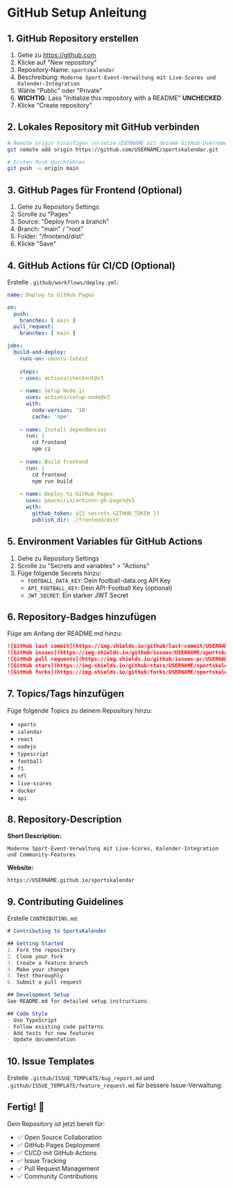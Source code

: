 # GitHub Setup Anleitung

## 1. GitHub Repository erstellen

1. Gehe zu https://github.com
2. Klicke auf "New repository"
3. Repository-Name: `sportskalendar`
4. Beschreibung: `Moderne Sport-Event-Verwaltung mit Live-Scores und Kalender-Integration`
5. Wähle "Public" oder "Private"
6. **WICHTIG**: Lass "Initialize this repository with a README" **UNCHECKED**
7. Klicke "Create repository"

## 2. Lokales Repository mit GitHub verbinden

```bash
# Remote origin hinzufügen (ersetze USERNAME mit deinem GitHub-Username)
git remote add origin https://github.com/USERNAME/sportskalendar.git

# Ersten Push durchführen
git push -u origin main
```

## 3. GitHub Pages für Frontend (Optional)

1. Gehe zu Repository Settings
2. Scrolle zu "Pages"
3. Source: "Deploy from a branch"
4. Branch: "main" / "root"
5. Folder: "/frontend/dist"
6. Klicke "Save"

## 4. GitHub Actions für CI/CD (Optional)

Erstelle `.github/workflows/deploy.yml`:

```yaml
name: Deploy to GitHub Pages

on:
  push:
    branches: [ main ]
  pull_request:
    branches: [ main ]

jobs:
  build-and-deploy:
    runs-on: ubuntu-latest
    
    steps:
    - uses: actions/checkout@v3
    
    - name: Setup Node.js
      uses: actions/setup-node@v3
      with:
        node-version: '18'
        cache: 'npm'
    
    - name: Install dependencies
      run: |
        cd frontend
        npm ci
    
    - name: Build frontend
      run: |
        cd frontend
        npm run build
    
    - name: Deploy to GitHub Pages
      uses: peaceiris/actions-gh-pages@v3
      with:
        github_token: ${{ secrets.GITHUB_TOKEN }}
        publish_dir: ./frontend/dist
```

## 5. Environment Variables für GitHub Actions

1. Gehe zu Repository Settings
2. Scrolle zu "Secrets and variables" > "Actions"
3. Füge folgende Secrets hinzu:
   - `FOOTBALL_DATA_KEY`: Dein football-data.org API Key
   - `API_FOOTBALL_KEY`: Dein API-Football Key (optional)
   - `JWT_SECRET`: Ein starker JWT Secret

## 6. Repository-Badges hinzufügen

Füge am Anfang der README.md hinzu:

```markdown
![GitHub last commit](https://img.shields.io/github/last-commit/USERNAME/sportskalendar)
![GitHub issues](https://img.shields.io/github/issues/USERNAME/sportskalendar)
![GitHub pull requests](https://img.shields.io/github/issues-pr/USERNAME/sportskalendar)
![GitHub stars](https://img.shields.io/github/stars/USERNAME/sportskalendar)
![GitHub forks](https://img.shields.io/github/forks/USERNAME/sportskalendar)
```

## 7. Topics/Tags hinzufügen

Füge folgende Topics zu deinem Repository hinzu:
- `sports`
- `calendar`
- `react`
- `nodejs`
- `typescript`
- `football`
- `f1`
- `nfl`
- `live-scores`
- `docker`
- `api`

## 8. Repository-Description

**Short Description:**
```
Moderne Sport-Event-Verwaltung mit Live-Scores, Kalender-Integration und Community-Features
```

**Website:**
```
https://USERNAME.github.io/sportskalendar
```

## 9. Contributing Guidelines

Erstelle `CONTRIBUTING.md`:

```markdown
# Contributing to SportsKalender

## Getting Started
1. Fork the repository
2. Clone your fork
3. Create a feature branch
4. Make your changes
5. Test thoroughly
6. Submit a pull request

## Development Setup
See README.md for detailed setup instructions.

## Code Style
- Use TypeScript
- Follow existing code patterns
- Add tests for new features
- Update documentation
```

## 10. Issue Templates

Erstelle `.github/ISSUE_TEMPLATE/bug_report.md` und `.github/ISSUE_TEMPLATE/feature_request.md` für bessere Issue-Verwaltung.

## Fertig! 🎉

Dein Repository ist jetzt bereit für:
- ✅ Open Source Collaboration
- ✅ GitHub Pages Deployment
- ✅ CI/CD mit GitHub Actions
- ✅ Issue Tracking
- ✅ Pull Request Management
- ✅ Community Contributions






